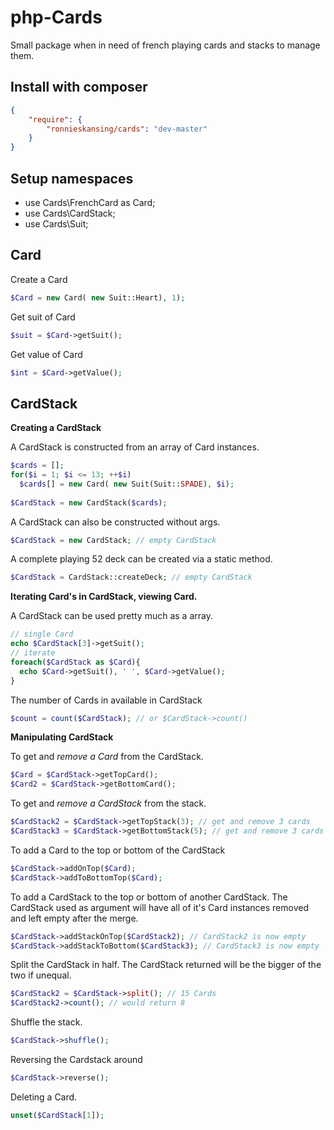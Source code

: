 php-Cards
======================
Small package when in need of french playing cards 
and stacks to manage them.


Install with composer
------------------------
```json
{
	"require": {
		"ronnieskansing/cards": "dev-master"
	}
}
```

Setup namespaces
------------------------
- use Cards\FrenchCard as Card;
- use Cards\CardStack;
- use Cards\Suit;


Card
------------------------

Create a Card
```php
$Card = new Card( new Suit::Heart), 1);
```
Get suit of Card
```php
$suit = $Card->getSuit();
```
Get value of Card
```php
$int = $Card->getValue();
```

CardStack
------------------------

**Creating a CardStack**

A CardStack is constructed from an array of Card instances.
```php
$cards = [];
for($i = 1; $i <= 13; ++$i)
  $cards[] = new Card( new Suit(Suit::SPADE), $i);
  
$CardStack = new CardStack($cards);
```

A CardStack can also be constructed without args.
```php
$CardStack = new CardStack; // empty CardStack
```

A complete playing 52 deck can be created via a static method.
```php
$CardStack = CardStack::createDeck; // empty CardStack
```


**Iterating Card's in CardStack, viewing Card.**

A CardStack can be used pretty much as a array.
```php
// single Card
echo $CardStack[3]->getSuit();
// iterate
foreach($CardStack as $Card){
  echo $Card->getSuit(), ' ', $Card->getValue();
}
```

The number of Cards in available in CardStack
```php
$count = count($CardStack); // or $CardStack->count()
```


**Manipulating CardStack**

To get and *remove a Card* from the CardStack.
```php
$Card = $CardStack->getTopCard();
$Card2 = $CardStack->getBottomCard();
```

To get and *remove a CardStack* from the stack.
```php
$CardStack2 = $CardStack->getTopStack(3); // get and remove 3 cards
$CardStack3 = $CardStack->getBottomStack(5); // get and remove 3 cards
```

To add a Card to the top or bottom of the CardStack
```php
$CardStack->addOnTop($Card);
$CardStack->addToBottomTop($Card);
```

To add a CardStack to the top or bottom of another CardStack.
The CardStack used as argument will have all of it's Card instances
removed and left empty after the merge.
```php
$CardStack->addStackOnTop($CardStack2); // CardStack2 is now empty
$CardStack->addStackToBottom($CardStack3); // CardStack3 is now empty
```

Split the CardStack in half. The CardStack returned will be the bigger
of the two if unequal. 
```php
$CardStack2 = $CardStack->split(); // 15 Cards
$CardStack2->count(); // would return 8
```

Shuffle the stack.
```php
$CardStack->shuffle();
```

Reversing the Cardstack around
```php
$CardStack->reverse();
```

Deleting a Card.
```php
unset($CardStack[1]);
```
